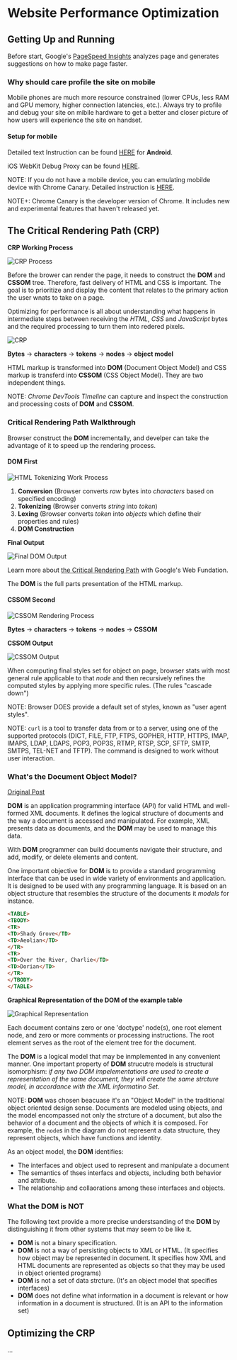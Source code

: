 # Website Performance Optimization

## Getting Up and Running

Before start, Google's [PageSpeed Insights](https://developers.google.com/speed/pagespeed/insights/) analyzes page and generates suggestions on how to make page faster.

### Why should care profile the site on mobile

Mobile phones are much more resource constrained (lower CPUs, less RAM and GPU memory, higher connection latencies, etc.).
Always try to profile and debug your site on mibile hardware to get a better and closer picture of how users will experience the site on handset.

#### Setup for mobile

Detailed text Instruction can be found [HERE](https://developer.chrome.com/devtools/docs/remote-debugging) for **Android**.

iOS WebKit Debug Proxy can be found [HERE](https://github.com/google/ios-webkit-debug-proxy).

NOTE: If you do not have a mobile device, you can emulating mobilde device with Chrome Canary. Detailed instruction is [HERE](https://developer.chrome.com/devtools/docs/device-mode).

NOTE+: Chrome Canary is the developer version of Chrome. It includes new and experimental features that haven't released yet.

## The Critical Rendering Path (CRP)

**CRP Working Process**

![CRP Process](http://dl.dropbox.com/u/1725146/Screen%20Shot%202015-04-19%20at%209.56.54%20AM.png)

Before the brower can render the page, it needs to construct the **DOM** and **CSSOM** tree.
Therefore, fast delivery of HTML and CSS is important.
The goal is to prioritize and display the content that relates to the primary action the user wnats to take on a page.

Optimizing for performance is all about understanding what happens in intermediate steps between receiving the *HTML*, *CSS* and *JavaScript* bytes and the required processing to turn them into redered pixels.

![CRP](http://dl.dropbox.com/u/1725146/progressive-rendering.png)

**Bytes** -> **characters** -> **tokens** -> **nodes** -> **object model**

HTML markup is transformed into **DOM** (Document Object Model) and CSS markup is transferd into **CSSOM** (CSS Object Model).
They are two independent things.

NOTE: *Chrome DevTools Timeline* can capture and inspect the construction and processing costs of **DOM** and **CSSOM**.

### Critical Rendering Path Walkthrough

Browser construct the **DOM** incrementally, and develper can take the advantage of it to speed up the rendering process.

#### DOM First

![HTML Tokenizing Work Process](http://dl.dropbox.com/u/1725146/full-process.png)

1. **Conversion** (Browser converts *raw* bytes into *characters* based on specified encoding)
1. **Tokenizing** (Browser converts *string* into *token*)
1. **Lexing** (Browser converts *token* into *objects* which define their properties and rules)
1. **DOM Construction**

**Final Output**

![Final DOM Output](http://dl.dropbox.com/u/1725146/dom-tree.png)

Learn more about [the Critical Rendering Path](https://developers.google.com/web/fundamentals/performance/critical-rendering-path/) with Google's Web Fundation.

The **DOM** is the full parts presentation of the HTML markup.

#### CSSOM Second

![CSSOM Rendering Process](http://dl.dropbox.com/u/1725146/cssom-construction.png)

**Bytes** -> **characters** -> **tokens** -> **nodes** -> **CSSOM**

**CSSOM Output**

![CSSOM Output](http://dl.dropbox.com/u/1725146/cssom-tree.png)

When computing final styles set for object on page, browser stats with most general rule applicable to that *node* and then recursively refines the computed styles by applying more specific rules. (The rules "cascade down")

NOTE: Browser DOES provide a default set of styles, known as "user agent styles".

NOTE: `curl` is a tool to transfer data from or to a server, using one of the supported protocols (DICT, FILE, FTP, FTPS, GOPHER, HTTP, HTTPS, IMAP, IMAPS, LDAP, LDAPS, POP3, POP3S, RTMP, RTSP, SCP, SFTP, SMTP, SMTPS,  TEL-NET and TFTP).
The command is designed to work without user interaction.

### What's the Document Object Model?

[Original Post](http://www.w3.org/TR/DOM-Level-2-Core/introduction.html)

**DOM** is an application programming interface (API) for valid HTML and well-formed XML documents.
It defines the logical structure of documents and the way a document is accessed and manipulated. For example, XML presents data as documents, and the **DOM** may be used to manage this data.

With **DOM** programmer can build documents navigate their structure, and add, modify, or delete elements and content.

One important objective for **DOM** is to provide a standard programming interface that can be used in wide variety of environments and application.
It is designed to be used with any programming language.
It is based on an object structure that resembles the structure of the documents it *models* for instance.

```HTML
<TABLE>
<TBODY>
<TR>
<TD>Shady Grove</TD>
<TD>Aeolian</TD>
</TR>
<TR>
<TD>Over the River, Charlie</TD>
<TD>Dorian</TD>
</TR>
</TBODY>
</TABLE>
```

**Graphical Representation of the DOM of the example table**

![Graphical Representation](http://dl.dropbox.com/u/1725146/table.gif)

Each document contains zero or one 'doctype' node(s), one root element node, and zero or more comments or processing instructions.
The root element serves as the root of the element tree for the document.

The **DOM** is a logical model that may be inmplemented in any convenient manner. One important property of **DOM** strucutre models is structural isomorphism:
*if any two DOM impelementations are used to create a representation of the same document, they will create the same strcture model, in accordance with the XML informatino Set*.

NOTE: **DOM** was chosen beacuase it's an "Object Model" in the traditional object oriented design sense.
Documents are modeled using objects, and the model encompassed not only the strcture of a document, but also the behavior of a document and the objects of which it is composed.
For example, the `node`s in the diagram do not represent a data structure, they represent objects, which have functions and identity.

As an object model, the **DOM** identifies:

- The interfaces and object used to represent and manipulate a document
- The semantics of thses interfacs and objects, including both behavior and attribute.
- The relationship and collaorations among these interfaces and objects.

### What the DOM is NOT

The following text provide a more precise understsanding of the **DOM** by distinguishing it from other systems that may seem to be like it.

- **DOM** is not a binary specification.
- **DOM** is not a way of persisting objects to XML or HTML. (It specifies how object may be represented in document. It specifies how XML and HTML documents are represented as objects so that they may be used in object oriented programs)
- **DOM** is not a set of data strcture. (It's an object model that specifies interfaces)
- **DOM** does not define what information in a document is relevant or how information in a document is structured. (It is an API to the information set)

## Optimizing the CRP

...

